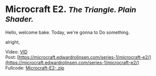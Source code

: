 
# Microcraft E2. <small>_The Triangle. Plain Shader._</small>

Hello, welcome bake. Today, we're gonna to Do something.

alright, 


Video: [VID](https://www.youtube.com/watch?v=)  
Post: [https://microcraft.edwardrolinsen.com/series-1/microcraft-e2/](https://microcraft.edwardrolinsen.com/series-1/microcraft-e2/)    
Fullcode: [Microcraft-E2-.zip]()